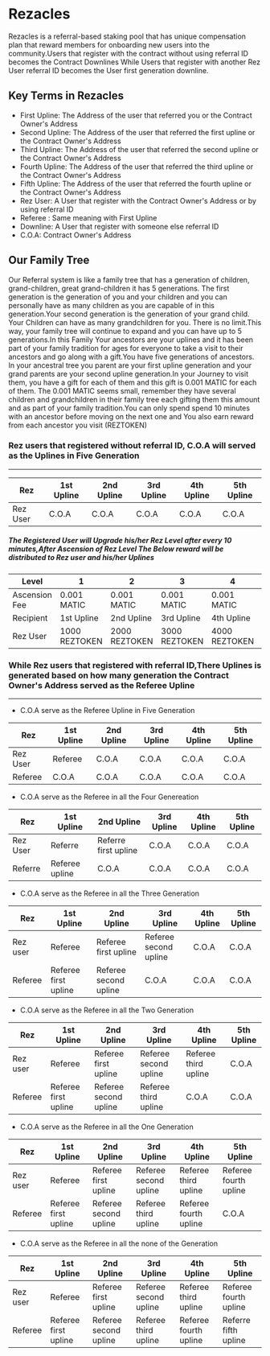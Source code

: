 # Rezacles
Rezacles is a referral-based staking pool that has unique compensation plan that reward members for onboarding new users into the community.Users that register with the contract without using referral ID becomes the Contract Downlines While Users that register with another Rez User referral ID becomes the User first generation downline.

## Key Terms in Rezacles
+ First Upline: The Address of the user that referred you or the Contract Owner's Address
+ Second Upline: The Address of the user that referred the first upline or the Contract Owner's Address
+ Third Upline: The Address of the user that referred the second upline or the Contract Owner's Address
+ Fourth Upline: The Address of the user that referred the third upline or the Contract Owner's Address
+ Fifth Upline: The Address of the user that referred the fourth upline or the Contract Owner's Address
+ Rez User: A User that register with the Contract Owner's Address or by using referral ID
+ Referee : Same meaning with First Upline
+ Downline: A User that register with someone else referral ID
+ C.O.A: Contract Owner's Address
 
 ## Our Family Tree
 Our Referral system is like a family tree that has a generation of children, grand-children, great grand-children it has 5 generations. The first generation is the generation of you and your children and you can personally have as many children as you are capable of in this generation.Your second generation is the generation of your grand child. Your Children can have as many grandchildren for you. There is no limit.This way, your family tree will continue to expand and you can have up to 5 generations.In this Family Your ancestors are your uplines and it has been part of your family tradition for ages for everyone to take a visit to their ancestors and go along with a gift.You have five generations of ancestors. In your ancestral tree you parent are your first upline generation and your grand parents are your second upline generation.In your Journey to visit them, you have a gift for each of them and this gift is 0.001 MATIC for each of them. The 0.001 MATIC seems small, remember they have several children and grandchildren in their family tree each gifting them this amount and as part of your family tradition.You can only spend spend 10 minutes with an ancestor before moving on the next one and You also earn reward from each ancestor you visit (REZTOKEN)

 
 
 
 
 
 
 
 
 
 
 
 
 
 ### Rez users that registered without referral ID, C.O.A will served as the Uplines in Five Generation

***
Rez  |1st Upline  | 2nd Upline | 3rd Upline | 4th Upline | 5th Upline
--- | --- | --- | --- | --- | --- 
Rez User | C.O.A | C.O.A | C.O.A | C.O.A | C.O.A

##### The Registered User will Upgrade his/her Rez Level after every 10 minutes,After Ascension of Rez Level The Below reward will be distributed to Rez user and his/her Uplines 

Level | 1 | 2 |3 |4 |5 
--- | --- | --- | --- | --- | --- 
Ascension Fee  | 0.001 MATIC | 0.001 MATIC |0.001 MATIC | 0.001 MATIC | 0.001 MATIC
Recipient | 1st Upline | 2nd Upline | 3rd Upline | 4th Upline | 5th Upline
Rez User | 1000 REZTOKEN | 2000 REZTOKEN | 3000 REZTOKEN | 4000 REZTOKEN | 5000 REZTOKEN





### While Rez users that registered with referral ID,There Uplines is generated based on how many generation the Contract Owner's Address served as the Referee Upline
***

+ C.O.A serve as the Referee Upline in Five Generation

Rez  |1st Upline  | 2nd Upline | 3rd Upline | 4th Upline | 5th Upline
--- | --- | --- | --- | --- | --- 
Rez User | Referee | C.O.A | C.O.A | C.O.A | C.O.A
Referee | C.O.A | C.O.A | C.O.A | C.O.A | C.O.A

+ C.O.A serve as the Referee in all the Four Genereation

Rez  |1st Upline  | 2nd Upline | 3rd Upline | 4th Upline | 5th Upline
--- | --- | --- | --- | --- | --- 
Rez User | Referre | Referre first upline| C.O.A | C.O.A | C.O.A
Referre | Referee upline  |  C.O.A | C.O.A | C.O.A | C.O.A

+ C.O.A serve as the Referee in all the Three Generation

Rez  |1st Upline  | 2nd Upline | 3rd Upline | 4th Upline | 5th Upline
--- | --- | --- | --- | --- | --- 
Rez user | Referee | Referee first upline | Referee second upline | C.O.A | C.O.A
Referee |Referee first upline | Referee second upline | C.O.A | C.O.A| C.O.A


+ C.O.A serve as the Referee in all the Two Generation

Rez  |1st Upline  | 2nd Upline | 3rd Upline | 4th Upline | 5th Upline
--- | --- | --- | --- | --- | --- 
Rez user |  Referee | Referee first upline | Referee second upline | Referee third upline | C.O.A
Referee | Referee first upline | Referee second upline | Referee third upline | C.O.A | C.O.A


+ C.O.A serve as the Referee in all the One Generation

Rez  |1st Upline  | 2nd Upline | 3rd Upline | 4th Upline | 5th Upline
--- | --- | --- | --- | --- | --- 
Rez user |  Referee | Referee first upline | Referee second upline | Referee third upline | Referee fourth upline
Referee |  Referee first upline | Referee second upline | Referee third upline | Referee fourth upline | C.O.A


+ C.O.A serve as the Referee in all the none of the Generation

Rez  |1st Upline  | 2nd Upline | 3rd Upline | 4th Upline | 5th Upline
--- | --- | --- | --- | --- | --- 
Rez user |Referee | Referee first upline | Referee second upline | Referee third upline | Referee fourth upline
Referee |   Referee first upline | Referee second upline | Referee third upline | Referee fourth upline | Referre fifth upline
